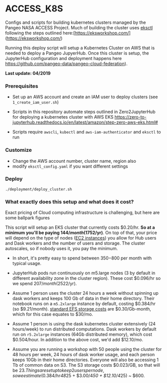 # ACCESS_K8S
Configs and scripts for building kubernetes clusters managed by the Pangeo NASA ACCESS Project. Much of building the cluster uses [eksctl](https://github.com/weaveworks/eksctl) following the steps outlined here:[https://eksworkshop.com/] (https://eksworkshop.com/)

Running this deploy script will setup a Kubernetes Cluster on AWS that is needed to deploy a Pangeo JupyerHub. Once this cluster is setup, the JupyterHub configuration and deployment happens here https://github.com/pangeo-data/pangeo-cloud-federation).

**Last update: 04/2019**


### Prerequisites

* Set up an AWS account and create an IAM user to deploy clusters (see `1_create_iam_user.sh`)

* Scripts in this repository automate steps outlined in Zero2JupyterHub for deploying a kubernetes cluster with AWS EKS
https://zero-to-jupyterhub.readthedocs.io/en/latest/amazon/step-zero-aws-eks.html#

* Scripts require `awscli`, `kubectl` and `aws-iam-authenticator` and `eksctl` to run


### Customize

* Change the AWS account number, cluster name, region also
* modify `eksctl_config.yaml` if you want different settings


### Deploy

`./deployment/deploy_cluster.sh`


### What exactly does this setup and what does it cost?

Exact pricing of Cloud computing infrastructure is challenging, but here are some ballpark figures

This script will setup an EKS cluster that currently costs $0.20/hr.  **So at a minimum you'll be paying $144/month ($1752/yr)**. On top of that, your price will depend on the type of nodes ([EC2 instances](https://aws.amazon.com/ec2/pricing/)) you allow for Hub users and Dask workers and the number of users and storage. The cluster autoscales, so if nobody uses it, you pay the minimum.

* In short, it's pretty easy to spend between $350-$800 per month with typical usage.

* JupyterHub pods run continuously on m5.large nodes (3 by default in different availability zone in the cluster region). These cost $0.096/hr so we spend $207/month ($2522/yr).

* Assume 1 person uses the cluster 24 hours a week without spinning up dask workers and keeps 100 Gb of data in their home directory. Their notebook runs on a `m5.2xlarge` instance by default, costing $0.384/hr (so $9.21/month). [standard EFS storage costs](https://aws.amazon.com/efs/pricing/) are $0.30/Gb-month, which for this case equates to $30/mo.

* Assume 1 person is using the dask kubernetes cluster extensively (24 hours/week) to run distributed computations. Dask workers by default run on `r5.2xlarge` instances (64Gb distributed memory), which cost $0.504/hour. In addition to the above cost, we'd add $12.10/mo.

* Assume you are running a workshop with 50 people using the cluster for 48 hours per week, 24 hours of dask worker usage, and each person keeps 10Gb in their home directories. Everyone will also be accessing 1 Tb of common data on S3. The S3 storage costs $0.023/GB, so that will be $23. Things are setup to keep 2 users per node, so we estimate ($0.384/hr*48*25 + $3.00/4*50 + $12.10/4*25) ~ $600.
